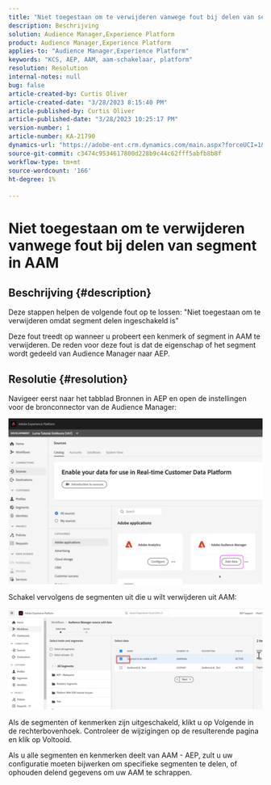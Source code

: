 ```yaml
---
title: "Niet toegestaan om te verwijderen vanwege fout bij delen van segment in AAM"
description: Beschrijving
solution: Audience Manager,Experience Platform
product: Audience Manager,Experience Platform
applies-to: "Audience Manager,Experience Platform"
keywords: "KCS, AEP, AAM, aam-schakelaar, platform"
resolution: Resolution
internal-notes: null
bug: false
article-created-by: Curtis Oliver
article-created-date: "3/28/2023 8:15:40 PM"
article-published-by: Curtis Oliver
article-published-date: "3/28/2023 10:25:17 PM"
version-number: 1
article-number: KA-21790
dynamics-url: "https://adobe-ent.crm.dynamics.com/main.aspx?forceUCI=1&pagetype=entityrecord&etn=knowledgearticle&id=6ce9fd4c-a5cd-ed11-b597-6045bd006239"
source-git-commit: c3474c9534617800d228b9c44c62fff5abfb8b8f
workflow-type: tm+mt
source-wordcount: '166'
ht-degree: 1%

---
```


# Niet toegestaan om te verwijderen vanwege fout bij delen van segment in AAM

## Beschrijving {#description}


Deze stappen helpen de volgende fout op te lossen: &quot;Niet toegestaan om te verwijderen omdat segment delen ingeschakeld is&quot; 

Deze fout treedt op wanneer u probeert een kenmerk of segment in AAM te verwijderen. De reden voor deze fout is dat de eigenschap of het segment wordt gedeeld van Audience Manager naar AEP.


## Resolutie {#resolution}


Navigeer eerst naar het tabblad Bronnen in AEP en open de instellingen voor de bronconnector van de Audience Manager:

![](assets/fc2c0636-a6cd-ed11-b597-6045bd006239.png)

Schakel vervolgens de segmenten uit die u wilt verwijderen uit AAM:

![](assets/48be788f-a6cd-ed11-b597-6045bd006239.png)

Als de segmenten of kenmerken zijn uitgeschakeld, klikt u op Volgende in de rechterbovenhoek. Controleer de wijzigingen op de resulterende pagina en klik op Voltooid.

Als u alle segmenten en kenmerken deelt van AAM - AEP, zult u uw configuratie moeten bijwerken om specifieke segmenten te delen, of ophouden delend gegevens om uw AAM te schrappen.


